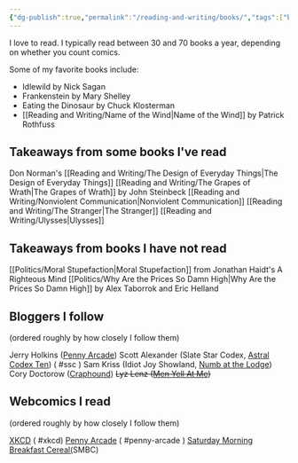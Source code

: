 ```yaml
---
{"dg-publish":true,"permalink":"/reading-and-writing/books/","tags":["books, landing"],"noteIcon":""}
---
```



I love to read. I typically read between 30 and 70 books a year, depending on whether you count comics.

Some of my favorite books include:
* Idlewild by Nick Sagan
* Frankenstein by Mary Shelley
* Eating the Dinosaur by Chuck Klosterman
* [[Reading and Writing/Name of the Wind\|Name of the Wind]] by Patrick Rothfuss


## Takeaways from some books I've read
Don Norman's [[Reading and Writing/The Design of Everyday Things\|The Design of Everyday Things]]
[[Reading and Writing/The Grapes of Wrath\|The Grapes of Wrath]] by John Steinbeck
[[Reading and Writing/Nonviolent Communication\|Nonviolent Communication]]
[[Reading and Writing/The Stranger\|The Stranger]]
[[Reading and Writing/Ulysses\|Ulysses]]

## Takeaways from books I have not read
[[Politics/Moral Stupefaction\|Moral Stupefaction]] from Jonathan Haidt's A Righteous Mind
[[Politics/Why Are the Prices So Damn High\|Why Are the Prices So Damn High]] by Alex Taborrok and Eric Helland

## Bloggers I follow
(ordered roughly by how closely I follow them)

Jerry Holkins ([Penny Arcade](https://www.penny-arcade.com/news)) 
Scott Alexander (Slate Star Codex, [Astral Codex Ten](https://astralcodexten.substack.com/)) ( #ssc )
Sam Kriss (Idiot Joy Showland, [Numb at the Lodge](https://samkriss.substack.com/))
Cory Doctorow ([Craphound](https://craphound.com/))
~~Lyz Lenz ([Men Yell At Me](https://lyz.substack.com/))~~

## Webcomics I read
(ordered roughly by how closely I follow them)

[XKCD](https://xkcd.com/) ( #xkcd)
[Penny Arcade](https://www.penny-arcade.com/comic/) ( #penny-arcade )
[Saturday Morning Breakfast Cereal(](https://www.smbc-comics.com/index.php)SMBC)
